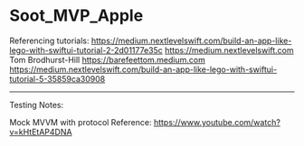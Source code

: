 # Soot_MVP_Apple

Referencing tutorials:
https://medium.nextlevelswift.com/build-an-app-like-lego-with-swiftui-tutorial-2-2d01177e35c
https://medium.nextlevelswift.com Tom Brodhurst-Hill https://barefeettom.medium.com
https://medium.nextlevelswift.com/build-an-app-like-lego-with-swiftui-tutorial-5-35859ca30908
*************

Testing Notes:

Mock MVVM with protocol 
Reference: https://www.youtube.com/watch?v=kHtEtAP4DNA


